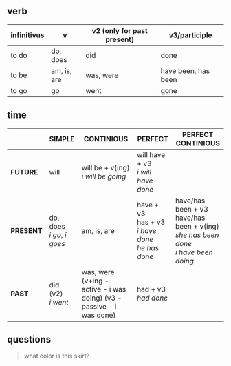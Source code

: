 
## verb

| infinitivus | v | v2 (only for past present) | v3/participle |
| --- | --- | --- | --- |
| to do | do, does | did | done |
| to be | am, is, are | was, were | have been, has been |
| to go | go | went | gone |


## time
|  | SIMPLE | CONTINIOUS | PERFECT | PERFECT CONTINIOUS |
| --- | --- | --- | --- | --- |
| **FUTURE** | will | will be + v(ing) </br> *i will be going* | will have + v3 </br> *i will have done* | |
| **PRESENT** | do, does </br> *i go*, *i goes* | am, is, are | have + v3 </br> has + v3 </br> *i have done* </br> *he has done* | have/has been + v3 </br> have/has been + v(ing) </br> *she has been done* </br> *i have been doing* |
| **PAST** | did (v2) </br> *i went* | was, were (v+ing - active - i was doing) (v3 - passive - i was done)| had + v3 </br> *had done* |  |

## questions
> what color is this skirt?